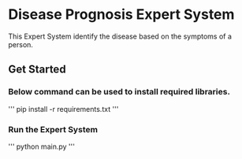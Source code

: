 # Disease Prognosis Expert System

This Expert System identify the disease based on the symptoms of a person.

## Get Started

### Below command can be used to install required libraries.
'''
pip install -r requirements.txt
'''

### Run the Expert System
'''
python main.py
'''